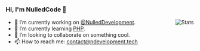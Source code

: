 ### Hi, I'm NulledCode 👋

<img src="https://metrics.lecoq.io/NulledCodeDev?base.header=0&languages=1&followup=1" alt="Stats" align="right">
 
* 🔭 I’m currently working on [@NulledDevelopment](https://github.com/NulledDevelopment).  
* 🌱 I’m currently learning [PHP](https://https://www.php.net/).  
* 👯 I’m looking to collaborate on something cool.  
* 📫 How to reach me: contact@ndevelopment.tech  
